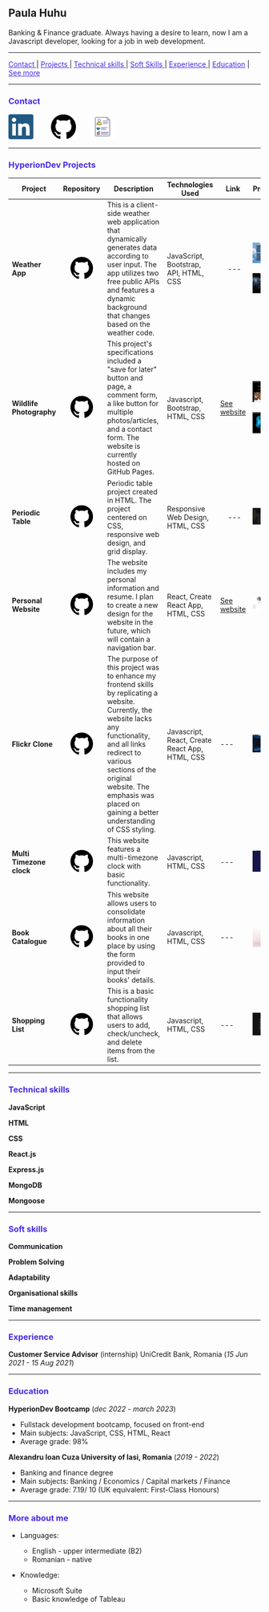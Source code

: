 ## Paula Huhu

Banking & Finance graduate. Always having a desire to learn, now I am a Javascript developer, looking for a job in web development.

---
<a href="#contact" style="color: #472CE6">Contact </a> | <a href="#projects" style="color: #472CE6">Projects </a> | <a href="#technical-skills" style="color: #472CE6">Technical skills </a> | <a href="#soft-skills" style="color: #472CE6">Soft Skills </a> | <a href="#experience" style="color: #472CE6">Experience </a> | <a href="#education" style="color: #472CE6">Education</a> | <a href="#more" style="color: #472CE6">See more</a>

---
### <p id="contact" style="color: #472CE6">Contact</p>

<a href="https://www.linkedin.com/in/paula-huhu/"><img src="logos/linkedin.png" width="50"></a> &nbsp; &nbsp; &nbsp; &nbsp; <a href="https://github.com/PaulaHh"><img src="logos/github.png" width="50"></a>&nbsp; &nbsp; &nbsp; &nbsp;<a href="https://paulahuhu.com"><img src="logos/mywebsite.png" width="50"></a> 

---


### <p id="projects" style="color: #472CE6">HyperionDev Projects</p>

| Project | Repository | Description | Technologies Used | Link | Preview |
| --- | --- | --- | --- | --- | --- |
| **Weather App** |&nbsp; &nbsp;  <a href="https://github.com/PaulaHh/weather-app"><img src="logos/github.png" width="45"></a> | This is a client-side weather web application that dynamically generates data according to user input. The app utilizes two free public APIs and features a dynamic background that changes based on the weather code. | JavaScript, Bootstrap, API, HTML, CSS |  &nbsp; &nbsp; --- | <img src="./previews/weatherApp.jpg">&nbsp; <img src="./previews/weatherApp_2.jpg"> |
| **Wildlife Photography** |&nbsp; &nbsp;  <a href="https://github.com/PaulaHh/PaulaHh.github.io"><img src="logos/github.png" width="45"></a> | This project's specifications included a "save for later" button and page, a comment form, a like button for multiple photos/articles, and a contact form. The website is currently hosted on GitHub Pages.| Javascript, Bootstrap, HTML, CSS | <a href="https://github.com/PaulaHh/PaulaHh.github.io">See website</a> | <img src="./previews/wildlife-website.jpg">&nbsp; <img src="./previews/wildlife-website_2.jpg"> |
| **Periodic Table** |&nbsp; &nbsp;  <a href="https://github.com/PaulaHh/periodic-table"><img src="logos/github.png" width="45"></a> | Periodic table project created in HTML. The project centered on CSS, responsive web design, and grid display. | Responsive Web Design, HTML, CSS | &nbsp; &nbsp; --- | <img src="./previews/periodic-table.jpg"> |
| **Personal Website** | &nbsp; &nbsp;  <a href="https://github.com/PaulaHh/personal-website"><img src="logos/github.png" width="45"></a> | The website includes my personal information and resume. I plan to create a new design for the website in the future, which will contain a navigation bar. | React, Create React App, HTML, CSS | <a href="https://www.paulahuhu.com/">See website</a> | <img src="./previews/personalWebsite.jpg"> |
| **Flickr Clone** | &nbsp; &nbsp;  <a href="https://github.com/PaulaHh/flickr-clone"><img src="logos/github.png" width="45"></a> | The purpose of this project was to enhance my frontend skills by replicating a website. Currently, the website lacks any functionality, and all links redirect to various sections of the original website. The emphasis was placed on gaining a better understanding of CSS styling.| Javascript, React, Create React App, HTML, CSS | --- | <img src="./previews/flickrClone.jpg"> |
| **Multi Timezone clock** | &nbsp; &nbsp;  <a href="https://github.com/PaulaHh/multi-timezone-clock"><img src="logos/github.png" width="45"></a> | This website features a multi-timezone clock with basic functionality. | Javascript, HTML, CSS | --- | <img src="./previews/clock.jpg"> |
| **Book Catalogue** | &nbsp; &nbsp;  <a href="https://github.com/PaulaHh/book-catalogue"><img src="logos/github.png" width="45"></a> | This website allows users to consolidate information about all their books in one place by using the form provided to input their books' details.| Javascript, HTML, CSS | ---  | <img src="./previews/bookCatalogue.jpg"> |
| **Shopping List** | &nbsp; &nbsp;  <a href="https://github.com/PaulaHh/shopping-list"><img src="logos/github.png" width="45"></a> | This is a basic functionality shopping list that allows users to add, check/uncheck, and delete items from the list. | Javascript, HTML, CSS | --- | <img src="./previews/shoppingList.jpg"> |

---

### <p id="technical-skills" style="color: #472CE6">Technical skills</p>
**JavaScript**

**HTML**

**CSS**

**React.js**

**Express.js**

**MongoDB**

**Mongoose**

---

### <p id="soft-skills" style="color: #472CE6">Soft skills</p>

**Communication**

**Problem Solving**

**Adaptability**

**Organisational skills**

**Time management**

---

### <p id="experience" style="color: #472CE6">Experience</p>

**Customer Service Advisor** (internship)
UniCredit Bank, Romania  (*15 Jun 2021 - 15 Aug 2021*)          

---

### <p id="education" style="color: #472CE6">Education</p>

**HyperionDev Bootcamp**
(*dec 2022 - march 2023*)

- Fullstack development bootcamp, focused on front-end
- Main subjects: JavaScript, CSS, HTML, React
- Average grade: 98%

**Alexandru Ioan Cuza University of Iasi, Romania**
(*2019 - 2022*)

- Banking and finance degree
- Main subjects: Banking / Economics / Capital markets / Finance
- Average grade: 7.19/ 10 (UK equivalent: First-Class Honours)

---

### <p id="more" style="color: #472CE6">More about me</p>

 * Languages:
    * English - upper intermediate (B2)
    * Romanian - native

* Knowledge:
    * Microsoft Suite
    * Basic knowledge of Tableau
     
